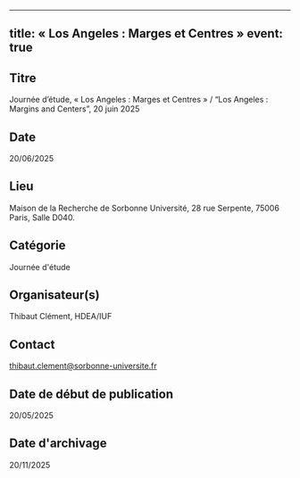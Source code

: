 
---
title: « Los Angeles : Marges et Centres »
event: true
---


## Titre
Journée d’étude, « Los Angeles : Marges et Centres » / “Los Angeles : Margins and Centers”, 20 juin 2025


## Date

 20/06/2025

## Lieu

Maison de la Recherche de Sorbonne Université, 28 rue Serpente, 75006 Paris, Salle D040.

## Catégorie

 Journée d'étude

## Organisateur(s)
Thibaut Clément, HDEA/IUF

## Contact

thibaut.clement@sorbonne-universite.fr

## Date de début de publication

 20/05/2025

## Date d'archivage

 20/11/2025
